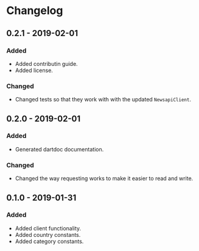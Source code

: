 # Changelog

## 0.2.1 - 2019-02-01

### Added
- Added contributin guide.
- Added license.

### Changed
- Changed tests so that they work with with the updated `NewsapiClient`.

## 0.2.0 - 2019-02-01

### Added
- Generated dartdoc documentation.

### Changed
- Changed the way requesting works to make it easier to read and write.

## 0.1.0 - 2019-01-31

### Added
- Added client functionality.
- Added country constants.
- Added category constants.

